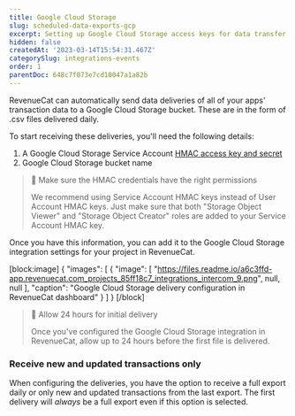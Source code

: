 ```yaml
---
title: Google Cloud Storage
slug: scheduled-data-exports-gcp
excerpt: Setting up Google Cloud Storage access keys for data transfer
hidden: false
createdAt: '2023-03-14T15:54:31.467Z'
categorySlug: integrations-events
order: 1
parentDoc: 648c7f073e7cd10047a1a82b
---
```

RevenueCat can automatically send data deliveries of all of your apps' transaction data to a Google Cloud Storage bucket. These are in the form of .csv files delivered daily.

To start receiving these deliveries, you'll need the following details:

1. A Google Cloud Storage Service Account [HMAC access key and secret](https://cloud.google.com/storage/docs/authentication/hmackeys)
2. Google Cloud Storage bucket name

> 📘 Make sure the HMAC credentials have the right permissions
> 
> We recommend using Service Account HMAC keys instead of User Account HMAC keys. Just make sure that both "Storage Object Viewer" and "Storage Object Creator" roles are added to your Service Account HMAC key.

Once you have this information, you can add it to the Google Cloud Storage integration settings for your project in RevenueCat.

[block:image]
{
  "images": [
    {
      "image": [
        "https://files.readme.io/a6c3ffd-app.revenuecat.com_projects_85ff18c7_integrations_intercom_9.png",
        null,
        null
      ],
      "caption": "Google Cloud Storage delivery configuration in RevenueCat dashboard"
    }
  ]
}
[/block]

> 📘 Allow 24 hours for initial delivery
> 
> Once you've configured the Google Cloud Storage integration in RevenueCat, allow up to 24 hours before the first file is delivered.

### Receive new and updated transactions only

When configuring the deliveries, you have the option to receive a full export daily or only new and updated transactions from the last export. The first delivery will _always_ be a full export even if this option is selected.